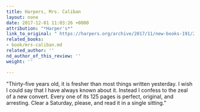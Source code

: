 ```yaml
---
title: Harpers, Mrs. Caliban
layout: none
date: 2017-12-01 11:03:26 +0000
attribution: "*Harper's*"
link_to_original: " https://harpers.org/archive/2017/11/new-books-191/2/"
related_books:
- book/mrs-caliban.md
related_author: ''
nd_author_of_this_review: ''
weight: ''

---
```

"Thirty-five years old, it is fresher than most things written yesterday. I wish I could say that I have always known about it. Instead I confess to the zeal of a new convert. Every one of its 125 pages is perfect, original, and arresting. Clear a Saturday, please, and read it in a single sitting.”